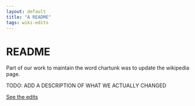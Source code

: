 ```yaml
---
layout: default
title: "A README"
tags: wiki-edits
---
```


# README

Part of our work to maintain the word chartunk was to update the wikipedia page.

TODO: ADD A DESCRIPTION OF WHAT WE ACTUALLY CHANGED

[See the edits](https://chartjunk.art/20210721/wiki-edits)